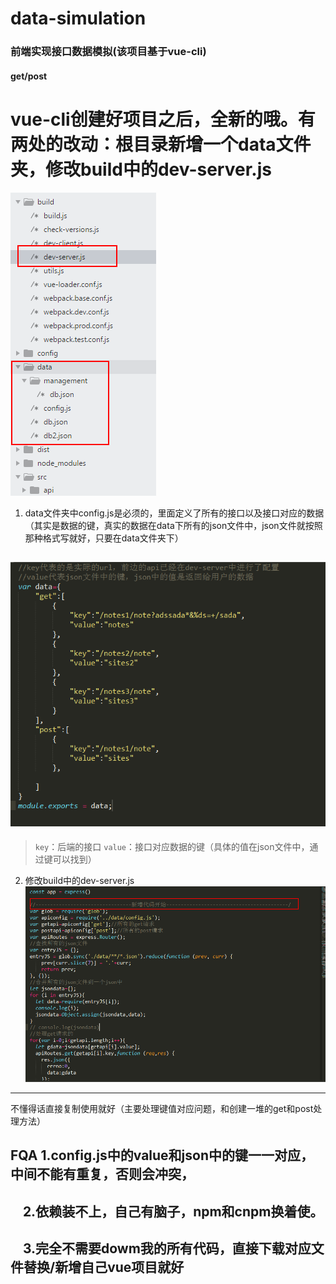 # data-simulation
### 前端实现接口数据模拟(该项目基于vue-cli)
#### get/post

# vue-cli创建好项目之后，全新的哦。有两处的改动：根目录新增一个data文件夹，修改build中的dev-server.js

![image](https://github.com/ansike/data-simulation/blob/master/src/assets/1.png)

1. data文件夹中config.js是必须的，里面定义了所有的接口以及接口对应的数据（其实是数据的键，真实的数据在data下所有的json文件中，json文件就按照那种格式写就好，只要在data文件夹下）

![image](https://github.com/ansike/data-simulation/blob/master/src/assets/3.png)
------
>`key`：后端的接口
>`value`：接口对应数据的键（具体的值在json文件中，通过键可以找到）

2. 修改build中的dev-server.js
![image](https://github.com/ansike/data-simulation/blob/master/src/assets/4.png)
------
不懂得话直接复制使用就好（主要处理键值对应问题，和创建一堆的get和post处理方法）


## FQA  1.config.js中的value和json中的键一一对应，中间不能有重复，否则会冲突，
##      2.依赖装不上，自己有脑子，npm和cnpm换着使。
##      3.完全不需要dowm我的所有代码，直接下载对应文件替换/新增自己vue项目就好
